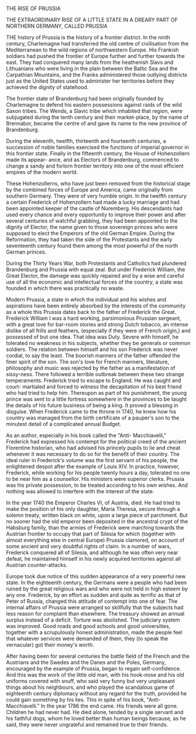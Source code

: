 THE RISE OF PRUSSIA

THE EXTRAORDINARY RISE OF A LITTLE
STATE IN A DREARY PART OF NORTHERN
GERMANY, CALLED PRUSSIA


THE history of Prussia is the history of a frontier district.
In the ninth century, Charlemagne had transferred the old
centre of civilisation from the Mediterranean to the wild regions
of northwestern Europe. His Frankish soldiers had pushed
the frontier of Europe further and further towards the east.
They had conquered many lands from the heathenish Slavs and
Lithuanians who were living in the plain between the Baltic
Sea and the Carpathian Mountains, and the Franks administered
those outlying districts just as the United States used
to administer her territories before they achieved the dignity
of statehood.

The frontier state of Brandenburg had been originally
founded by Charlemagne to defend his eastern possessions
against raids of the wild Saxon tribes. The Wends, a Slavic
tribe which inhabited that region, were subjugated during the
tenth century and their market-place, by the name of Brennabor,
became the centre of and gave its name to the new province
of Brandenburg.

During the eleventh, twelfth, thirteenth and fourteenth
centuries, a succession of noble families exercised the functions of
imperial governor in this frontier state. Finally in the
fifteenth century, the House of Hohenzollern made its appear-
ance, and as Electors of Brandenburg, commenced to change a
sandy and forlorn frontier territory into one of the most efficient
empires of the modern world.

These Hohenzollerns, who have just been removed from
the historical stage by the combined forces of Europe and
America, came originally from southern Germany. They were
of very humble origin. In the twelfth century a certain Frederick
of Hohenzollern had made a lucky marriage and had been
appointed keeper of the castle of Nuremberg. His descendants
had used every chance and every opportunity to improve their
power and after several centuries of watchful grabbing, they
had been appointed to the dignity of Elector, the name given to
those sovereign princes who were supposed to elect the Emperors
of the old German Empire. During the Reformation,
they had taken the side of the Protestants and the early
seventeenth century found them among the most powerful of the
north German princes.

During the Thirty Years War, both Protestants and
Catholics had plundered Brandenburg and Prussia with equal
zeal. But under Frederick William, the Great Elector, the
damage was quickly repaired and by a wise and careful use of
all the economic and intellectual forces of the country, a state
was founded in which there was practically no waste.

Modern Prussia, a state in which the individual and his
wishes and aspirations have been entirely absorbed by the
interests of the community as a whole this Prussia dates back
to the father of Frederick the Great. Frederick William I was
a hard working, parsimonious Prussian sergeant, with a great
love for bar-room stories and strong Dutch tobacco, an intense
dislike of all frills and feathers, (especially if they were of
French origin,) and possessed of but one idea. That idea was
Duty. Severe with himself, he tolerated no weakness in his
subjects, whether they be generals or common soldiers. The
relation between himself and his son Frederick was never cordial,
to say the least. The boorish manners of the father offended
the finer spirit of the son. The son's love for French
manners, literature, philosophy and music was rejected by the
father as a manifestation of sissy-ness. There followed a terrible
outbreak between these two strange temperaments. Frederick
tried to escape to England. He was caught and court-
martialed and forced to witness the decapitation of his best
friend who had tried to help him. Thereupon as part of his
punishment, the young prince was sent to a little fortress
somewhere in the provinces to be taught the details of his future
business of being a king. It proved a blessing in disguise.
When Frederick came to the throne in 1740, he knew how his
country was managed from the birth certificate of a pauper's
son to the minutest detail of a complicated annual Budget.

As an author, especially in his book called the "Anti-
Macchiavelli," Frederick had expressed his contempt for the
political creed of the ancient Florentine historian, who had
advised his princely pupils to lie and cheat whenever it was
necessary to do so for the benefit of their country. The ideal
ruler in Frederick's volume was the first servant of his people,
the enlightened despot after the example of Louis XIV. In
practice, however, Frederick, while working for his people
twenty hours a day, tolerated no one to be near him as a
counsellor. His ministers were superior clerks. Prussia was his
private possession, to be treated according to his own wishes.
And nothing was allowed to interfere with the interest of the
state.

In the year 1740 the Emperor Charles VI, of Austria,
died. He had tried to make the position of his only daughter,
Maria Theresa, secure through a solemn treaty, written black
on white, upon a large piece of parchment. But no sooner had
the old emperor been deposited in the ancestral crypt of the
Habsburg family, than the armies of Frederick were marching
towards the Austrian frontier to occupy that part of Silesia for
which (together with almost everything else in central Europe)
Prussia clamored, on account of some ancient and very
doubtful rights of claim. In a number of wars, Frederick
conquered all of Silesia, and although he was often very near
defeat, he maintained himself in his newly acquired territories
against all Austrian counter-attacks.

Europe took due notice of this sudden appearance of a
very powerful new state. In the eighteenth century, the Germans
were a people who had been ruined by the great religious
wars and who were not held in high esteem by any one. Frederick,
by an effort as sudden and quite as terrific as that of
Peter of Russia, changed this attitude of contempt into one
of fear. The internal affairs of Prussia were arranged so
skillfully that the subjects had less reason for complaint than
elsewhere. The treasury showed an annual surplus instead of a
deficit. Torture was abolished. The judiciary system was
improved. Good roads and good schools and good universities,
together with a scrupulously honest administration, made the
people feel that whatever services were demanded of them,
they (to speak the vernacular) got their money's worth.

After having been for several centuries the battle field of
the French and the Austrians and the Swedes and the Danes
and the Poles, Germany, encouraged by the example of Prussia,
began to regain self-confidence. And this was the work of
the little old man, with his hook-nose and his old uniforms covered
with snuff, who said very funny but very unpleasant things
about his neighbours, and who played the scandalous game of
eighteenth century diplomacy without any regard for the truth,
provided he could gain something by his lies. This in spite of
his book, "Anti-Macchiavelli." In the year 1786 the end
came. His friends were all gone. Children he had never had.
He died alone, tended by a single servant and his faithful
dogs, whom he loved better than human beings because, as he
said, they were never ungrateful and remained true to their
friends.